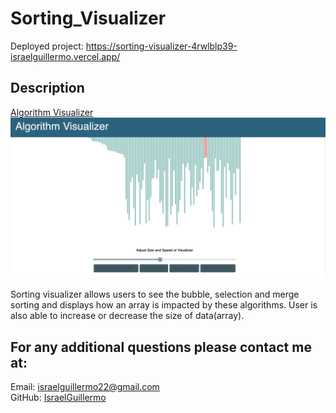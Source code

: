 # Sorting_Visualizer

Deployed project: https://sorting-visualizer-4rwlblp39-israelguillermo.vercel.app/

## Description

[Algorithm Visualizer](https://sorting-visualizer-4rwlblp39-israelguillermo.vercel.app/)
![Landing Page](/sorting_visualizer/public/Screenshot%202023-04-05%20at%203.06.10%20PM.png)

Sorting visualizer allows users to see the bubble, selection and merge sorting and displays how an array is impacted by these algorithms. User is also able to increase or decrease the size of data(array). 

## For any additional questions please contact me at:

Email: israelguillermo22@gmail.com
<br />
GitHub: [IsraelGuillermo](https://github.com/IsraelGuillermo)
